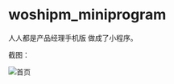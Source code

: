 # woshipm_miniprogram
人人都是产品经理手机版 做成了小程序。

截图：

![首页](https://raw.githubusercontent.com/Dengtianjian/woshipm_miniprogram/master/screenshot/1.png)
